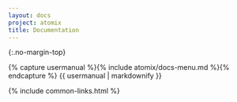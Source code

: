 ```yaml
---
layout: docs
project: atomix
title: Documentation
---
```


{:.no-margin-top}
<div id="doc-index" project="atomix">
{% capture usermanual %}{% include atomix/docs-menu.md %}{% endcapture %}
{{ usermanual | markdownify }}
</div>

{% include common-links.html %}